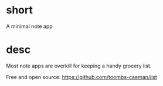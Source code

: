 # short
A minimal note app
# desc
Most note apps are overkill for keeping a handy grocery list.

Free and open source: https://github.com/toombs-caeman/jist


